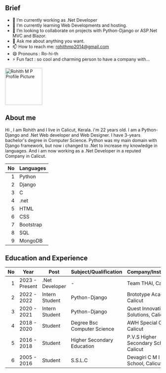 ## Brief

- 🔭 I’m currently working as .Net Developer
- 🌱 I’m currently learning Web Developments and hosting.
- 👯 I’m looking to collaborate on projects with Python-Django or ASP.Net MVC and Blazor.
- 💬 Ask me about anything you want.
- 📫 How to reach me: rohithmp2014@gmail.com
- 😄 Pronouns : Ro-hi-th
- ⚡ Fun fact : so cool and charming person to have a company with...


<picture>
 <source media="(prefers-color-scheme: dark)" srcset="https://user-images.githubusercontent.com/25423296/163456776-7f95b81a-f1ed-45f7-b7ab-8fa810d529fa.png" width="120px" height="120px">
 <source media="(prefers-color-scheme: light)" srcset="https://user-images.githubusercontent.com/25423296/163456779-a8556205-d0a5-45e2-ac17-42d089e3c3f8.png" width="120px" height="120px">
 <img alt="Rohith M P Profile Picture" src="https://user-images.githubusercontent.com/25423296/163456779-a8556205-d0a5-45e2-ac17-42d089e3c3f8.png" width="120px" height="120px">
</picture>

## About me

Hi , I am Rohith and I live in Calicut, Kerala. i'm 22 years old.
I am a Python-Django and .Net Web developer and Web Designer. I have 3-years bachelor's degree in Computer Science. 
Python was my main domain with Django framework, but now i changed to .Net to increase my knowledge in languages.
And i am now working as a .Net Developer in a reputed Company in Calicut.

| No   | Languages  |  
|-----:|------------|
|     1| Python     |
|     2| Django     |
|     3| C          |
|     4| .net       |
|     5| HTML       |
|     6| CSS        |
|     7| Bootstrap  |
|     8| SQL        |
|     9| MongoDB    |

## Education and Experience

| No   | Year            | Post            | Subject/Qualification        | Company/Instutation                    |
|-----:|-----------------|-----------------|------------------------------|----------------------------------------|
| 1    | 2023 - Present  | .Net Developer  |              -               | Team THAI, Calicut                     |
| 2    | 2022 - 2022     | Intern Student  | Python-Django                | Brototype Academy, Calicut             |
| 3    | 2020 - 2021     | Intern Student  | Python-Django                | Quest Innovative Solutions, Calicut    |
| 4    | 2018 - 2020     | Student         | Degree Bsc Computer Science  | AWH Special College, Calicut           |
| 5    | 2016 - 2018     | Student         | Higher Secondary Education   | P.V.S Higher Secondary School, Calicut |
| 6    | 2005 - 2016     | Student         | S.S.L.C                      | Devagiri C M I Public School, Calicut  |
